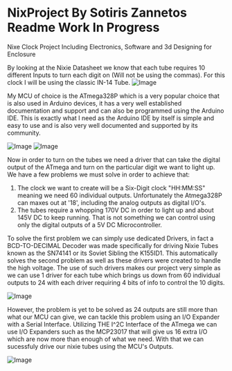 # NixProject By Sotiris Zannetos Readme Work In Progress
Nixe Clock Project Including Electronics, Software and 3d Designing for Enclosure

By looking at the Nixie Datasheet we know that each tube requires 10 different Inputs to turn each digit on (Will not be using the commas). For this clock I will be using the classic IN-14 Tube.
![Image](https://github.com/user-attachments/assets/d782d193-2394-424d-9649-a965a1774491)

My MCU of choice is the ATmega328P which is a very popular choice that is also used in Arduino devices, it has a very well established documentation and support and can also be programmed using the Arduino IDE. This is exactly what I need as the Arduino IDE by itself is simple and easy to use and is also very well documented and supported by its community.

![Image](https://github.com/user-attachments/assets/a7d07339-eba1-4aa9-b806-48e4f633bd9e)
![Image](https://github.com/user-attachments/assets/38cf3939-0b51-454c-ae6d-2f647e09a22b)

Now in order to turn on the tubes we need a driver that can take the digital output of the ATmega and turn on the particular digit we want to light up. We have a few problems we must solve in order to achieve that:
1. The clock we want to create will be a Six-Digit clock "HH:MM:SS" meaning we need 60 individual outputs. Unfortunately the Atmega328P can maxes out at '18', including the analog outputs as digital I/O's.
2. The tubes require a whopping 170V DC in order to light up and about 145V DC to keep running. That is not something we can control using only the digital outputs of a 5V DC Microcontroller.

To solve the first problem we can simply use dedicated Drivers, in fact a BCD-TO-DECIMAL Decoder was made specifically for driving Nixie Tubes known as the SN74141 or its Soviet Sibling the K155ID1. This automatically solves the second problem as well as these drivers were created to handle the high voltage. The use of such drivers makes our project very simple as we can use 1 driver for each tube which brings us down from 60 individual outputs to 24 with each driver requiring 4 bits of info to control the 10 digits.

![Image](https://github.com/user-attachments/assets/0e374f84-9c49-43f8-99c9-a4b5e42608e6)

However, the problem is yet to be solved as 24 outputs are still more than what our MCU can give, we can tackle this problem using an I/O Expander with a Serial Interface. Utilizing THE I^2C Interface of the ATmega we can use I/O Expanders such as the MCP23017 that will give us 16 extra I/O which are now more than enough of what we need. With that we can sucessfuly drive our nixie tubes using the MCU's Outputs.

![Image](https://github.com/user-attachments/assets/dae679db-f14d-4664-b422-6676676a34d9)

